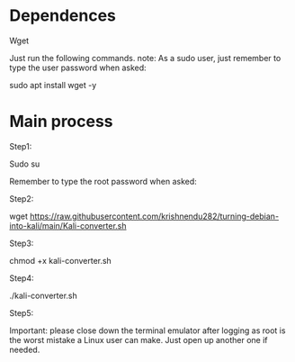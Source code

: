 # Dependences 

Wget

Just run the following commands. note:
As a sudo user, just remember to type the user password when asked:

sudo apt install wget -y

# Main process

Step1:

Sudo su

Remember to type the root password when asked:

Step2:

wget https://raw.githubusercontent.com/krishnendu282/turning-debian-into-kali/main/Kali-converter.sh

Step3:

chmod +x kali-converter.sh

Step4:

./kali-converter.sh

Step5:

Important: please close down the terminal emulator after logging as root is the worst mistake a Linux user can make.
Just open up another one if needed.
